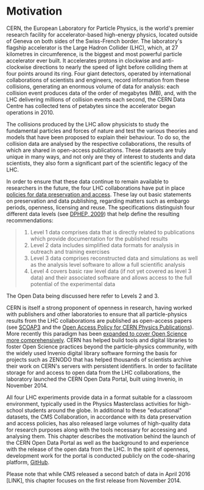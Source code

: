 # Motivation

CERN, the European Laboratory for Particle Physics, is the world's premier research facility for accelerator-based high-energy physics, located outside of Geneva on both sides of the Swiss-French border. The laboratory's flagship accelerator is the Large Hadron Collider (LHC), which, at 27 kilometres in circumference, is the biggest and most powerful particle accelerator ever built. It accelerates protons in clockwise and anti-clockwise directions to nearly the speed of light before colliding them at four points around its ring. Four giant detectors, operated by international collaborations of scientists and engineers, record information from these collisions, generating an enormous volume of data for analysis: each collision event produces data of the order of megabytes (MB), and, with the LHC delivering millions of collision events each second, the CERN Data Centre has collected tens of petabytes since the accelerator began operations in 2010.

The collisions produced by the LHC allow physicists to study the fundamental particles and forces of nature and test the various theories and models that have been proposed to explain their behaviour. To do so, the collision data are analysed by the respective collaborations, the results of which are shared in open-access publications. These datasets are truly unique in many ways, and not only are they of interest to students and data scientists, they also form a significant part of the scientific legacy of the LHC.

In order to ensure that these data continue to remain available to researchers in the future, the four LHC collaborations have put in place [policies for data preservation and access](http://opendata.cern.ch/collection/Data-Policies). These lay out basic statements on preservation and data publishing, regarding matters such as embargo periods, openness, licensing and reuse. The specifications distinguish four different data levels (see [DPHEP, 2009](https://arxiv.org/abs/0912.0255)) that help define the resulting recommendations:

> 1. Level 1 data comprises data that is directly related to publications which provide documentation for the published results
> 2. Level 2 data includes simplified data formats for analysis in outreach and training exercises
> 3. Level 3 data comprises reconstructed data and simulations as well as the analysis level software to allow a full scientific analysis
> 4. Level 4 covers basic raw level data (if not yet covered as level 3 data) and their associated software and allows access to the full potential of the experimental data

The Open Data being discussed here refer to Levels 2 and 3.

CERN is itself a strong proponent of openness in research, having worked with publishers and other laboratories to ensure that all particle-physics results from the LHC collaborations are published as open-access papers (see [SCOAP3](https://scoap3.org/) and the [Open Access Policy for CERN Physics Publications](https://cds.cern.ch/record/1955574)). More recently this paradigm has been [expanded to cover Open Science more comprehensively](http://home.cern/cern-people/opinion/2014/11/road-open-science). CERN has helped build tools and digital libraries to foster Open Science practices beyond the particle-physics community, with the widely used Invenio digital library software forming the basis for projects such as ZENODO that has helped thousands of scientists archive their work on CERN's servers with persistent identifiers. In order to facilitate storage for and access to open data from the LHC collaborations, the laboratory launched the CERN Open Data Portal, built using Invenio, in November 2014.

All four LHC experiments provide data in a format suitable for a classroom environment, typically used in the Physics Masterclass activities for high-school students around the globe. In additional to these "educational" datasets, the CMS Collaboration, in accordance with its data preservation and access policies, has also released large volumes of high-quality data for research purposes along with the tools necessary for accessing and analysing them. This chapter describes the motivation behind the launch of the CERN Open Data Portal as well as the background to and experience with the release of the open data from the LHC. In the spirit of openness, development work for the portal is conducted publicly on the code-sharing platform, [GitHub](https://github.com/cernopendata/opendata.cern.ch).

Please note that while CMS released a second batch of data in April 2016 [LINK], this chapter focuses on the first release from November 2014.
